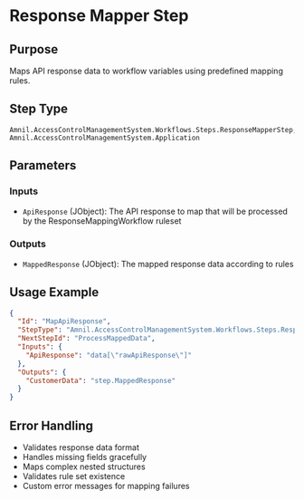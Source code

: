 # Response Mapper Step

## Purpose
Maps API response data to workflow variables using predefined mapping rules.

## Step Type
```
Amnil.AccessControlManagementSystem.Workflows.Steps.ResponseMapperStep, Amnil.AccessControlManagementSystem.Application
```

## Parameters

### Inputs
- `ApiResponse` (JObject): The API response to map that will be processed by the ResponseMappingWorkflow ruleset

### Outputs
- `MappedResponse` (JObject): The mapped response data according to rules

## Usage Example

```json
{
  "Id": "MapApiResponse",
  "StepType": "Amnil.AccessControlManagementSystem.Workflows.Steps.ResponseMapperStep, Amnil.AccessControlManagementSystem.Application",
  "NextStepId": "ProcessMappedData",
  "Inputs": {    
    "ApiResponse": "data[\"rawApiResponse\"]"
  },
  "Outputs": {
    "CustomerData": "step.MappedResponse"
  }
}
```

## Error Handling
- Validates response data format
- Handles missing fields gracefully
- Maps complex nested structures
- Validates rule set existence
- Custom error messages for mapping failures
